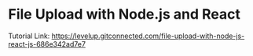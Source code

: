 # File Upload with Node.js and React
Tutorial Link: https://levelup.gitconnected.com/file-upload-with-node-js-react-js-686e342ad7e7